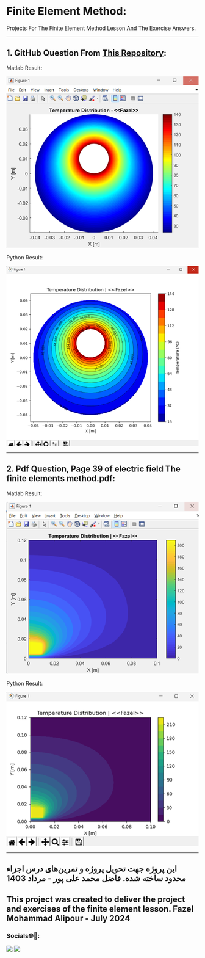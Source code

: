 # Finite Element Method:
Projects For The Finite Element Method Lesson And The Exercise Answers.

---


 ## 1. GitHub Question From [This Repository](https://github.com/Samson-Mano/2D_Heat_transfer?tab=readme-ov-file#example-3):
Matlab Result:

![Final Result](Matlab%20Final%20Result%20For%20GitHub%20update.png "Matlab")

Python Result:

![Final Result](Python%20Final%20Result%20For%20GitHub%20update.png "Python")

-----------------
    
## 2. Pdf Question, Page 39 of electric field The finite elements method.pdf:
Matlab Result:

![Final Result](Matlab%20Final%20Result%20For%20Pdf.png "Matlab")

Python Result:

![Final Result](Python%20Final%20Result%20For%20Pdf.png "Python")

----

این پروژه جهت تحویل پروژه و تمرین‌های درس اجزاء محدود ساخته شده.
فاضل محمد علی پور - مرداد 1403
-

This project was created to deliver the project and exercises of the finite element lesson.
Fazel Mohammad Alipour - July 2024
-

### Socials🌐🔗:
[![](https://img.shields.io/badge/LinkedIn-0077B5?style=for-the-badge&logo=linkedin&logoColor=white)](https://www.linkedin.com/in/fazel-mohammad-ali-pour/) [![](https://img.shields.io/badge/GitHub-100000?style=for-the-badge&logo=github&logoColor=white)](https://github.com/EmadYaY)
